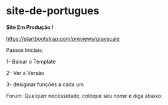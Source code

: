 # site-de-portugues

**Site Em Produção !**

https://startbootstrap.com/previews/grayscale

Passos Iniciais:

1- Baixar o Template

2- Ver a Versão

3- desiginar funções a cada um



Forum:
Qualquer necessidade, coloque seu nome e diga abaixo:
